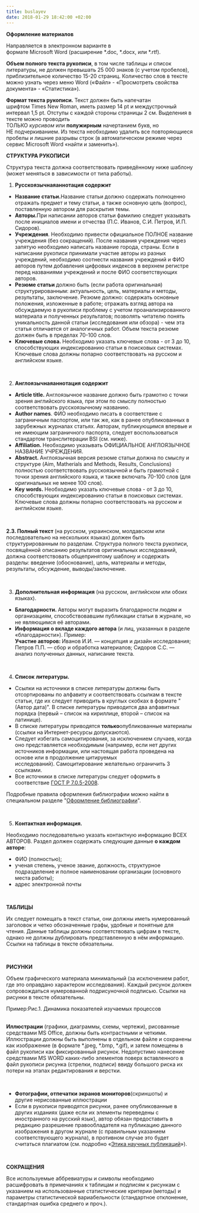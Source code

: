 ```yaml
---
title: buslayev
date: 2018-01-29 18:42:00 +02:00
---
```



<p><strong></strong></p>
<p><strong>Оформление материалов</strong></p>
<p>Направляется в электронном варианте в формате&nbsp;Microsoft&nbsp;Word&nbsp;(расширение *.doc, *.docx, или *.rtf).</p>
<p><strong>Объем полного текста рукописи</strong>, в том числе таблицы и список литературы, не должен превышать 25 000 знаков (с учетом пробелов), приблизительное количество 15-20 страниц. Количество слов в тексте можно узнать через меню&nbsp;Word&nbsp;(&laquo;Файл&raquo; - &laquo;Просмотреть свойства документа&raquo; - &laquo;Статистика&raquo;).</p>
<p><strong>Формат текста рукописи.&nbsp;</strong>Текст должен быть напечатан шрифтом&nbsp;Times&nbsp;New&nbsp;Roman, иметь размер 14&nbsp;pt&nbsp;и междустрочный интервал 1,5&nbsp;pt. Отступы с каждой стороны страницы 2&nbsp;см. Выделения в тексте можно проводить ТОЛЬКО&nbsp;<em>курсивом</em>&nbsp;или&nbsp;<strong>полужирным</strong>&nbsp;начертанием букв, но НЕ&nbsp;подчеркиванием. Из текста необходимо удалить все повторяющиеся пробелы и лишние разрывы строк (в автоматическом режиме через сервис&nbsp;Microsoft&nbsp;Word&nbsp;&laquo;найти и заменить&raquo;).</p>
<p><strong>СТРУКТУРА РУКОПИСИ</strong></p>
<p>Структура текста должна соответствовать приведённому ниже шаблону (может меняться в зависимости от типа работы).</p>
<ol>
<li><strong>Русскоязычная</strong><strong>аннотация&nbsp;содержит</strong></li>
</ol>
<ul>
<li><strong>Название статьи.</strong>Название статьи должно содержать полноценно отражать предмет и тему статьи, а также основную цель (вопрос), поставленную автором для раскрытия темы.</li>
<li><strong>Авторы.</strong>При написании авторов статьи фамилию следует указывать после инициалов имени и отчества (П.С. Иванов,&nbsp;С.И. Петров,&nbsp;И.П. Сидоров).</li>
<li><strong>Учреждения</strong>. Необходимо привести официальное ПОЛНОЕ название учреждения (без сокращений). После названия учреждения через запятую необходимо написать название города, страны. Если в написании рукописи принимали участие авторы из разных учреждений, необходимо соотнести названия учреждений и ФИО авторов путем добавления цифровых индексов в верхнем регистре перед названиями учреждений и после ФИО соответствующих авторов.</li>
<li><strong>Резюме статьи&nbsp;</strong>должно быть (если работа оригинальная) структурированным: актуальность, цель, материалы и методы, результаты, заключение. Резюме должно: содержать основные положения, изложенные в работе; отражать взгляд автора на обсуждаемую в рукописи проблему с учетом проанализированного материала и полученных результатов; позволять читателю понять уникальность данной статьи (исследования или обзора) - чем эта статья отличается от аналогичных работ. Объем текста резюме должен быть в пределах 70-100 слов.</li>
<li><strong>Ключевые слова.&nbsp;</strong>Необходимо указать ключевые слова - от 3 до 10, способствующих индексированию статьи в поисковых системах. Ключевые слова должны попарно соответствовать на русском и английском языке.</li>
</ul>
<p>&nbsp;</p>
<ol start="2">
<li><strong>Англоязычная</strong><strong>аннотация&nbsp;содержит</strong></li>
</ol>
<ul>
<li><strong>Article&nbsp;title.&nbsp;</strong>Англоязычное название должно быть грамотно с точки зрения английского языка, при этом по смыслу полностью соответствовать русскоязычному названию.</li>
<li><strong>Author&nbsp;names</strong>. ФИО необходимо писать в соответствие с заграничным паспортом, или так же, как в ранее опубликованных в зарубежных журналах статьях. Авторам, публикующимся впервые и не имеющим заграничного паспорта, следует воспользоваться стандартом транслитерации&nbsp;BSI&nbsp;(см. ниже).</li>
<li><strong>Affiliation.&nbsp;</strong>Необходимо указывать ОФИЦИАЛЬНОЕ АНГЛОЯЗЫЧНОЕ НАЗВАНИЕ УЧРЕЖДЕНИЯ.</li>
<li><strong>Abstract.&nbsp;</strong>Англоязычная версия резюме статьи должна по смыслу и структуре (Aim,&nbsp;Matherials&nbsp;and&nbsp;Methods,&nbsp;Results,&nbsp;Conclusions) полностью соответствовать русскоязычной и быть грамотной с точки зрения английского языка, и также включать 70-100 слов (для оригинальных не менее 100 слов).</li>
<li><strong>Key&nbsp;words.&nbsp;</strong>Необходимо указать ключевые слова - от 3 до 10, способствующих индексированию статьи в поисковых системах. Ключевые слова должны попарно соответствовать на русском и английском языке.</li>
</ul>
<p>&nbsp;</p>
<p><strong>2.3. Полный текст&nbsp;</strong>(на русском, украинском, молдавском или последовательно на нескольких языках) должен быть структурированным по разделам. Структура полного текста рукописи, посвящённой описанию результатов оригинальных исследований, должна соответствовать общепринятому шаблону и содержать разделы: введение (обоснование), цель, материалы и методы, результаты, обсуждение, выводы/заключение.</p>
<p>&nbsp;</p>
<ol start="3">
<li><strong>Дополнительная информация</strong>&nbsp;(на русском, английском или обоих языках).</li>
</ol>
<ul>
<li><strong>Благодарности.&nbsp;</strong>Авторы могут выразить благодарности людям и организациям, способствовавшим публикации статьи в журнале, но не являющимся её авторами.</li>
<li><strong>Информация о вкладе каждого автора&nbsp;</strong>(и лиц, указанных в разделе &laquo;благодарности&raquo;). Пример:<br /> <strong>Участие авторов:&nbsp;</strong>Иванов&nbsp;И.И. &mdash; концепция и дизайн исследования; Петров&nbsp;П.П. &mdash; сбор и обработка материалов; Сидоров&nbsp;С.С. &mdash; анализ полученных данных, написание текста.</li>
</ul>
<p>&nbsp;</p>
<ol start="4">
<li><strong>Список</strong>&nbsp;<strong>литературы.</strong>&nbsp;</li>
</ol>
<ul>
<li>Ссылки на источники в списке литературы должны быть отсортированы по алфавиту и соответствовать ссылкам в тексте статьи, где их следует приводить в круглых скобках в формате "(Автор дата)". В списке литературы приводится два алфавитных порядка (первый &ndash; список на кириллице, второй &ndash; список на латинице).</li>
<li>В списке литературы приводятся&nbsp;<strong>только</strong>опубликованные материалы (ссылки на Интернет-ресурсы допускаются).</li>
<li>Следует избегать&nbsp;самоцитирования, за исключением случаев, когда оно представляется необходимым (например, если нет других источников информации, или настоящая работа проведена на основе или в продолжение цитируемых исследований).&nbsp;Самоцитирование&nbsp;желательно ограничить 3 ссылками.</li>
<li>Все источники в списке литературы следует оформить в соответствие&nbsp;<a href="http://www.ifap.ru/library/gost/7052008.pdf">ГОСТ Р 7.0.5-2008</a>.</li>
</ul>
<p>Подробные правила оформления библиографии можно найти в специальном разделе&nbsp;"<a href="http://journals.rudn.ru/index.php/index/pages/view/References_guidelines_RLaF">Оформление библиографии</a>".</p>
<p>&nbsp;</p>
<ol start="5">
<li><strong>Контактная информация.</strong></li>
</ol>
<p>Необходимо последовательно указать контактную информацию ВСЕХ АВТОРОВ. Раздел должен содержать следующие данные&nbsp;<strong>о каждом авторе</strong>:</p>
<ul>
<li>ФИО (полностью);</li>
<li>ученая степень, ученое звание, должность, структурное подразделение и полное наименовании организации (основного места работы);</li>
<li>адрес электронной почты</li>
</ul>
<p>&nbsp;</p>
<p><strong>ТАБЛИЦЫ</strong></p>
<p>Их следует помещать в текст статьи, они должны иметь нумерованный заголовок и четко обозначенные графы, удобные и понятные для чтения. Данные таблицы должны соответствовать цифрам в тексте, однако не должны дублировать представленную в нём информацию. Ссылки на таблицы в тексте обязательны.</p>
<p>&nbsp;</p>
<p><strong>РИСУНКИ</strong></p>
<p>Объем графического материала минимальный (за исключением работ, где это оправдано характером исследования). Каждый рисунок должен сопровождаться нумерованной подрисуночной подписью. Ссылки на рисунки в тексте обязательны.</p>
<p>Пример:Рис.1. Динамика показателей изучаемых процессов<br /> <br /> </p>
<p><strong>Иллюстрации</strong>&nbsp;(графики, диаграммы, схемы, чертежи), рисованные средствами&nbsp;MS&nbsp;Office, должны быть контрастными и четкими. Иллюстрации должны быть выполнены в отдельном файле и сохранены как изображение (в формате *.jpeg, *.bmp, *.gif), и затем помещены в файл рукописи как фиксированный рисунок. Недопустимо нанесение средствами&nbsp;MS&nbsp;WORD&nbsp;каких-либо элементов поверх вставленного в файл рукописи рисунка (стрелки, подписи) ввиду большого риска их потери на этапах редактирования и верстки.</p>
<p>&nbsp;</p>
<ul>
<li><strong>Фотографии, отпечатки экранов мониторов</strong>(скриншоты) и другие&nbsp;нерисованные&nbsp;иллюстрации</li>
<li>Если в рукописи приводятся рисунки, ранее опубликованные в других изданиях (даже если их элементы переведены с иностранного на русский язык), автор обязан предоставить в редакцию разрешение правообладателя на публикацию данного изображения в другом журнале (с правильным указанием соответствующего журнала), в противном случае это будет считаться плагиатом (см. подробно &laquo;<a href="http://journals.rudn.ru/index.php/russian-foreign-languages/about/editorialPolicies#custom-1">Этика научных публикаций</a>&raquo;).</li>
</ul>
<p>&nbsp;</p>
<p><strong>СОКРАЩЕНИЯ</strong></p>
<p>Все используемые аббревиатуры и символы необходимо расшифровать в примечаниях к таблицам и подписям к рисункам с указанием на использованные статистические критерии (методы) и параметры статистической вариабельности (стандартное отклонение, стандартная ошибка среднего и проч.).&nbsp;</p>
<p>&nbsp;</p>